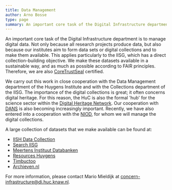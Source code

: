 ```yaml
---
title: Data Management
author: Arno Bosse
type: page
summary: An important core task of the Digital Infrastructure department is to manage digital data. Not only because all research projects produce data, but also because our institutes aim to form data sets or digital collections and to make them available. 
---
```

An important core task of the Digital Infrastructure department is to manage digital data. Not only because all research projects produce data, but also because our institutes aim to form data sets or digital collections and to make them available. This applies particularly to the IISG, which has a direct collection-building objective. We make these datasets available in a sustainable way, and as much as possible according to FAIR principles. Therefore, we are also [CoreTrustSeal](https://www.coretrustseal.org/) certified.

We carry out this work in close cooperation with the Data Management department of the Huygens Institute and with the Collections department of the IISG.
The importance of the digital collections is great; it often concerns digital heritage. For this reason, the HuC is also the formal 'hub' for the science sector within the [Digital Heritage Network](https://netwerkdigitaalerfgoed.nl/). Our cooperation with [DANS](https://dans.knaw.nl/) is also becoming increasingly important. Recently, we have also entered into a cooperation with the [NIOD](https://www.niod.nl/), for whom we will manage the digital collections.

A large collection of datasets that we make available can be found at: 

* [IISH Data Collection](https://datasets.iisg.amsterdam/)
* [Search IISG](https://meertens.knaw.nl/collecties/databanken/)
* [Meertens Instituut Databanken](https://meertens.knaw.nl/collecties/databanken/)
* [Resources Huygens](http://resources.huygens.knaw.nl/)
* [Timbuctoo](http://huygensing.github.io/timbuctoo/)
* [Archieven.nl](https://www.archieven.nl/nl/)

For more information, please contact Mario Mieldijk at [concern-infrastructure@di.huc.knaw.nl](mailto:concern-infrastructure@di.huc.knaw.nl).
